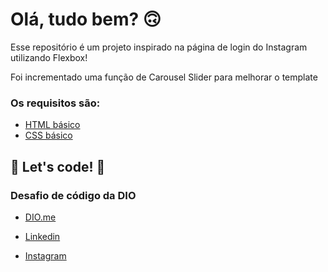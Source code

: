 # Olá, tudo bem? 🙃

Esse repositório é um projeto inspirado na página de login do Instagram utilizando Flexbox! 

Foi incrementado uma função de Carousel Slider para melhorar o template

### Os requisitos são:

* [HTML básico](https://www.w3schools.com/html/)
* [CSS básico](https://developer.mozilla.org/pt-BR/docs/Web/CSS)

## 🚀 Let's code! 🚀

### Desafio de código da DIO

* [DIO.me](https://www.dio.me/)


* [Linkedin](https://www.linkedin.com/in/tiagoribeirodossantos/)

* [Instagram](https://www.instagram.com/tiagoribeiro056/)
